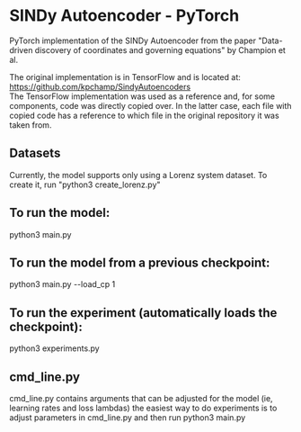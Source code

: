 # SINDy Autoencoder - PyTorch
PyTorch implementation of the SINDy Autoencoder from the paper "Data-driven discovery of coordinates and governing equations"
by Champion et al.

The original implementation is in TensorFlow and is located at: https://github.com/kpchamp/SindyAutoencoders <br>
The TensorFlow implementation was used as a reference and, for some components, code was directly copied over.
In the latter case, each file with copied code has a reference to which file in the original repository it was taken from.

## Datasets
Currently, the model supports only using a Lorenz system dataset.
To create it, run "python3 create_lorenz.py"

## To run the model:
python3 main.py

## To run  the model from a previous checkpoint:
python3 main.py --load_cp 1

## To run the experiment (automatically loads the checkpoint):
python3 experiments.py

## cmd_line.py
cmd_line.py contains arguments that can be adjusted for the model (ie, learning rates and loss lambdas)
the easiest way to do experiments is to adjust parameters in cmd_line.py and then run python3 main.py